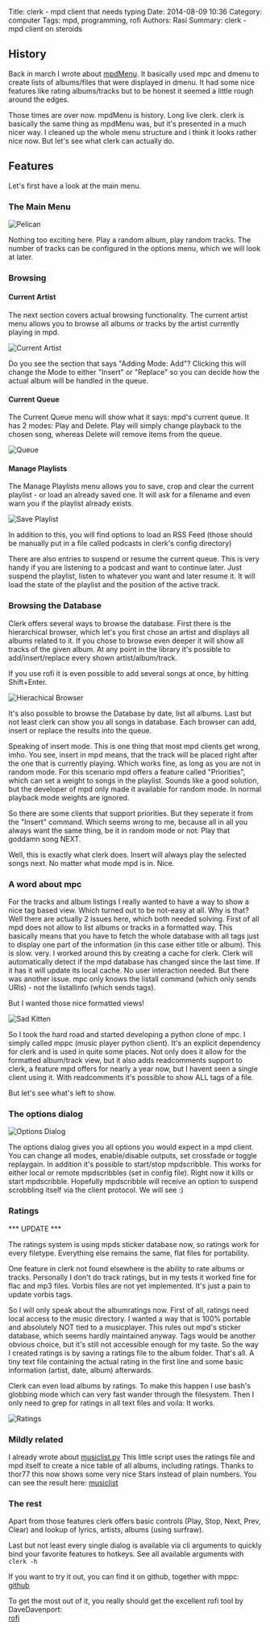 Title: clerk - mpd client that needs typing
Date: 2014-08-09 10:36
Category: computer
Tags: mpd, programming, rofi
Authors: Rasi
Summary: clerk - mpd client on steroids

## History

Back in march I wrote about [mpdMenu](|filename|/blog/mpdmenu.md).
It basically used mpc and dmenu to create lists of albums/files that were displayed
in dmenu. It had some nice features like rating albums/tracks but to be honest it
seemed a little rough around the edges.

Those times are over now. mpdMenu is history. Long live clerk.
clerk is basically the same thing as mpdMenu was, but it's presented in a much
nicer way.
I cleaned up the whole menu structure and i think it looks rather nice now.
But let's see what clerk can actually do.

## Features

Let's first have a look at the main menu.

### The Main Menu

![Pelican](/images/clerk-main.jpg)

Nothing too exciting here. Play a random album, play random tracks.
The number of tracks can be configured in the options menu, which we will
look at later.

### Browsing

#### Current Artist

The next section covers actual browsing functionality. The current artist menu
allows you to browse all albums or tracks by the artist currently playing in mpd.

![Current Artist](/images/clerk-current-artist.jpg)

Do you see the section that says "Adding Mode: Add"?
Clicking this will change the Mode to either "Insert" or "Replace" so you can
decide how the actual album will be handled in the queue.

#### Current Queue

The Current Queue menu will show what it says: mpd's current queue.
It has 2 modes: Play and Delete. Play will simply change playback to the
chosen song, whereas Delete will remove items from the queue.

![Queue](/images/clerk-queue.jpg)

#### Manage Playlists

The Manage Playlists menu allows you to save, crop and clear the current
playlist - or load an already saved one. It will ask for a filename and
even warn you if the playlist already exists.

 ![Save Playlist](/images/clerk-playlist-save.jpg)

In addition to this, you will find options to load an RSS Feed
(those should be manually put in a file called podcasts in clerk's config directory)

There are also entries to suspend or resume the current queue.
This is very handy if you are listening to a podcast and want to continue later.
Just suspend the playlist, listen to whatever you want and later resume it.
It will load the state of the playlist and the position of the active track.

### Browsing the Database

Clerk offers several ways to browse the database.
First there is the hierarchical browser, which let's you first chose an artist
and displays all albums related to it. If you chose to browse even deeper
it will show all tracks of the given album.
At any point in the library it's possible to add/insert/replace every shown artist/album/track.

If you use rofi it is even possible to add several songs at once, by hitting Shift+Enter.

![Hierachical Browser](/images/clerk-browser1.jpg)

It's also possible to browse the Database by date, list all albums.
Last but not least clerk can show you all songs in database.
Each browser can add, insert or replace the results into the queue.

Speaking of insert mode. This is one thing that most mpd clients get wrong, imho.
You see, insert in mpd means, that the track will be placed right after the one
that is currently playing. Which works fine, as long as you are not in random mode.
For this scenario mpd offers a feature called "Priorities", which can set a weight
to songs in the playlist. Sounds like a good solution, but the developer of mpd only
made it available for random mode. In normal playback mode weights are ignored.

So there are some clients that support priorities. But they seperate it from the "Insert" command.
Which seems wrong to me, because all in all you always want the same thing, be it in random mode or not:
Play that goddamn song NEXT.

Well, this is exactly what clerk does. Insert will always play the selected songs next. No matter what
mode mpd is in. Nice.

### A word about mpc

For the tracks and album listings I really wanted to have a way to show a nice tag based view.
Which turned out to be not-easy at all.
Why is that?
Well there are actually 2 issues here, which both needed solving.
First of all mpd does not allow to list albums or tracks in a formatted way.
This basically means that you have to fetch the whole database with all tags just to display one part
of the information (in this case either title or album). This is slow. very.
I worked around this by creating a cache for clerk.
Clerk will automatically detect if the mpd database has changed since the last time. If it has it will update
its local cache. No user interaction needed.
But there was another issue. mpc only knows the listall command (which only sends URIs) - not the listallinfo (which sends tags).

But I wanted those nice formatted views!

![Sad Kitten](/images/sad-kitten.jpg)

So I took the hard road and started developing a python clone of mpc. I simply called mppc (music player python client).
It's an explicit dependency for clerk and is used in quite some places.
Not only does it allow for the formatted album/track view, but it also adds readcomments support to clerk, a feature mpd offers
for nearly a year now, but I havent seen a single client using it. With readcomments it's possible to show ALL tags of a file.

But let's see what's left to show.

### The options dialog

![Options Dialog](/images/clerk-options.jpg)

The options dialog gives you all options you would expect in a mpd client.
You can change all modes, enable/disable outputs, set crossfade or toggle replaygain.
In addition it's possible to start/stop mpdscribble. This works for either local
or remote mpdscribbles (set in config file). Right now it kills or start mpdscribble.
Hopefully mpdscribble will receive an option to suspend scrobbling itself via the
client protocol. We will see :)

### Ratings

*** UPDATE ***

The ratings system is using mpds sticker database now, so ratings work for
every filetype. Everything else remains the same, flat files for portability.

One feature in clerk not found elsewhere is the ability to rate albums or tracks.
Personally I don't do track ratings, but in my tests it worked fine for flac
and mp3 files. Vorbis files are not yet implemented. It's just a pain to update
vorbis tags.

So I will only speak about the albumratings now.
First of all, ratings need local access to the music directory.
I wanted a way that is 100% portable and absolutely NOT tied to a musicplayer.
This rules out mpd's sticker database, which seems hardly maintained anyway.
Tags would be another obvious choice, but it's still not accessible enough for my taste.
So the way I created ratings is by saving a ratings file to the album folder.
That's all. A tiny text file containing the actual rating in the first line
and some basic information (artist, date, album) afterwards.

Clerk can even load albums by ratings. To make this happen I use bash's globbing mode
which can very fast wander through the filesystem. Then I only need to grep for ratings in all text files
and voila: It works.

![Ratings](/images/clerk-rating.jpg)

### Mildly related

I already wrote about [musiclist.py](|filename|/blog/mpd-albumlist-creator.md)
This little script uses the ratings file and mpd itself to create a nice table of all albums, including
ratings. Thanks to thor77 this now shows some very nice Stars instead of plain numbers.
You can see the result here: [musiclist](https://list.53280.de)

### The rest

Apart from those features clerk offers basic controls (Play, Stop, Next, Prev, Clear) and lookup of
lyrics, artists, albums (using surfraw).

Last but not least every single dialog is available via cli arguments to quickly bind your favorite features to
hotkeys. See all available arguments with `clerk -h`

If you want to try it out, you can find it on github, together with mppc:<br />
[github](https://github.com/carnager)

To get the most out of it, you really should get the excellent rofi tool by DaveDavenport:<br />
[rofi](https://github.com/DaveDavenport/rofi)
